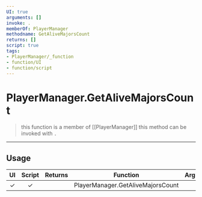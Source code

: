 ```yaml
---
UI: true
arguments: []
invoke: .
memberOf: PlayerManager
methodname: GetAliveMajorsCount
returns: []
script: true
tags:
- PlayerManager/_function
- function/UI
- function/script
---
```

# PlayerManager.GetAliveMajorsCount
> this function is a member of [[PlayerManager]]
> this method can be invoked with `.`
-----
## Usage
|  UI | Script | Returns | Function | Arguments |
|:---:|:------:|-------:|:--------:|:---------|
|✓|✓||PlayerManager.GetAliveMajorsCount||
